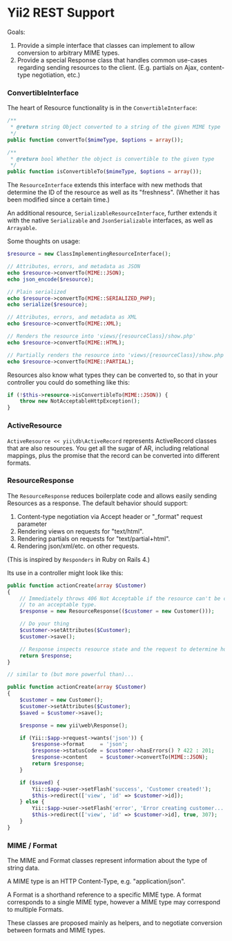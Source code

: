 Yii2 REST Support
=========

Goals:

1. Provide a simple interface that classes can implement to allow conversion to
arbitrary MIME types.
2. Provide a special Response class that handles common use-cases regarding sending
resources to the client. (E.g. partials on Ajax, content-type negotiation, etc.)

### ConvertibleInterface

The heart of Resource functionality is in the `ConvertibleInterface`:

```php
/**
 * @return string Object converted to a string of the given MIME type
 */
public function convertTo($mimeType, $options = array());

/**
 * @return bool Whether the object is convertible to the given type
 */
public function isConvertibleTo($mimeType, $options = array());
```

The `ResourceInterface` extends this interface with new methods that determine
the ID of the resource as well as its "freshness". (Whether it has been modified
since a certain time.)

An additional resource, `SerializableResourceInterface`, further extends it with
the native `Serializable` and `JsonSerializable` interfaces, as well as `Arrayable`.

Some thoughts on usage:

```php
$resource = new ClassImplementingResourceInterface();

// Attributes, errors, and metadata as JSON
echo $resource->convertTo(MIME::JSON);
echo json_encode($resource);

// Plain serialized
echo $resource->convertTo(MIME::SERIALIZED_PHP);
echo serialize($resource);

// Attributes, errors, and metadata as XML
echo $resource->convertTo(MIME::XML);

// Renders the resource into 'views/{resourceClass}/show.php'
echo $resource->convertTo(MIME::HTML);

// Partially renders the resource into 'views/{resourceClass}/show.php'
echo $resource->convertTo(MIME::PARTIAL);
```

Resources also know what types they can be converted to, so that in your controller
you could do something like this:

```php
if (!$this->resource->isConvertibleTo(MIME::JSON)) {
	throw new NotAcceptableHttpException();
}
```

### ActiveResource

`ActiveResource << yii\db\ActiveRecord` represents ActiveRecord classes that
are also resources. You get all the sugar of AR, including relational mappings,
plus the promise that the record can be converted into different formats.

### ResourceResponse

The `ResourceResponse` reduces boilerplate code and allows easily sending Resources
as a response. The default behavior should support:

1. Content-type negotiation via Accept header or "_format" request parameter
2. Rendering views on requests for "text/html".
3. Rendering partials on requests for "text/partial+html".
4. Rendering json/xml/etc. on other requests.

(This is inspired by `Responders` in Ruby on Rails 4.)

Its use in a controller might look like this:

```php
public function actionCreate(array $Customer)
{
	// Immediately throws 406 Not Acceptable if the resource can't be converted
	// to an acceptable type.
	$response = new ResourceResponse(($customer = new Customer()));

	// Do your thing
	$customer->setAttributes($Customer);
	$customer->save();

	// Response inspects resource state and the request to determine how to respond
	return $response;
}

// similar to (but more powerful than)...

public function actionCreate(array $Customer)
{
	$customer = new Customer();
	$customer->setAttributes($Customer);
	$saved = $customer->save();

	$response = new yii\web\Response();

	if (Yii::$app->request->wants('json')) {
		$response->format     = 'json';
		$response->statusCode = $customer->hasErrors() ? 422 : 201;
		$response->content    = $customer->convertTo(MIME::JSON);
		return $response;
	}

	if ($saved) {
		Yii::$app->user->setFlash('success', 'Customer created!');
		$this->redirect(['view', 'id' => $customer->id]);
	} else {
		Yii::$app->user->setFlash('error', 'Error creating customer...');
		$this->redirect(['view', 'id' => $customer->id], true, 307);
	}
}
```

### MIME / Format

The MIME and Format classes represent information about the type of string data.

A MIME type is an HTTP Content-Type, e.g. "application/json".

A Format is a shorthand reference to a specific MIME type. A format corresponds
to a single MIME type, however a MIME type may correspond to multiple Formats.

These classes are proposed mainly as helpers, and to negotiate conversion between
formats and MIME types.

